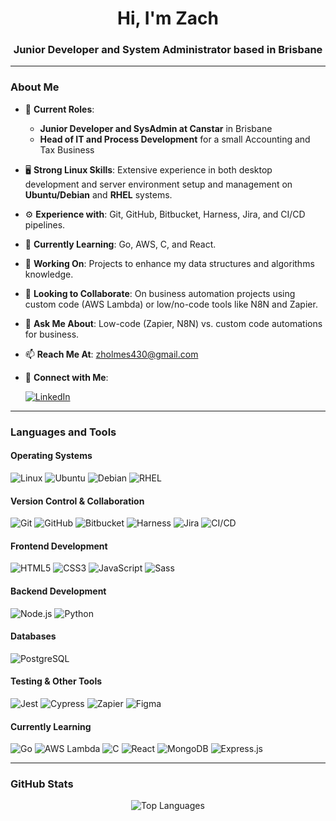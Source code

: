 <h1 align="center">Hi, I'm Zach</h1>
<h3 align="center">Junior Developer and System Administrator based in Brisbane</h3>

---

### About Me

- 💼 **Current Roles**:
  - **Junior Developer and SysAdmin at Canstar** in Brisbane
  - **Head of IT and Process Development** for a small Accounting and Tax Business

- 🖥️ **Strong Linux Skills**: Extensive experience in both desktop development and server environment setup and management on **Ubuntu/Debian** and **RHEL** systems.

- ⚙️ **Experience with**: Git, GitHub, Bitbucket, Harness, Jira, and CI/CD pipelines.

- 🌱 **Currently Learning**: Go, AWS, C, and React.

- 🔭 **Working On**: Projects to enhance my data structures and algorithms knowledge.

- 👯 **Looking to Collaborate**: On business automation projects using custom code (AWS Lambda) or low/no-code tools like N8N and Zapier.

- 💬 **Ask Me About**: Low-code (Zapier, N8N) vs. custom code automations for business.

- 📫 **Reach Me At**: [zholmes430@gmail.com](mailto:zholmes430@gmail.com)

- 🔗 **Connect with Me**:

  [![LinkedIn](https://img.shields.io/badge/LinkedIn-Zach_Holmes-blue?style=flat-square&logo=linkedin)](https://www.linkedin.com/in/zach-holmes-60042a181/)

---

### Languages and Tools

#### Operating Systems

<p align="left">
  <img src="https://img.shields.io/badge/Linux-FCC624?style=for-the-badge&logo=linux&logoColor=black" alt="Linux" title="Linux - Operating System"/>
  <img src="https://img.shields.io/badge/Ubuntu-E95420?style=for-the-badge&logo=ubuntu&logoColor=white" alt="Ubuntu" title="Ubuntu - Debian-based Linux OS"/>
  <img src="https://img.shields.io/badge/Debian-A81D33?style=for-the-badge&logo=debian&logoColor=white" alt="Debian" title="Debian - Linux Distribution"/>
  <img src="https://img.shields.io/badge/Red_Hat-EE0000?style=for-the-badge&logo=redhat&logoColor=white" alt="RHEL" title="Red Hat Enterprise Linux - Linux Distribution"/>
</p>

#### Version Control & Collaboration

<p align="left">
  <img src="https://img.shields.io/badge/Git-F05032?style=for-the-badge&logo=git&logoColor=white" alt="Git" title="Git - Version Control System"/>
  <img src="https://img.shields.io/badge/GitHub-181717?style=for-the-badge&logo=github&logoColor=white" alt="GitHub" title="GitHub - Code Hosting Platform"/>
  <img src="https://img.shields.io/badge/Bitbucket-0052CC?style=for-the-badge&logo=bitbucket&logoColor=white" alt="Bitbucket" title="Bitbucket - Git Code Management"/>
  <img src="https://img.shields.io/badge/Harness-2D0E8A?style=for-the-badge&logo=harness&logoColor=white" alt="Harness" title="Harness - Continuous Delivery Platform"/>
  <img src="https://img.shields.io/badge/Jira-0052CC?style=for-the-badge&logo=jira&logoColor=white" alt="Jira" title="Jira - Project Management"/>
  <img src="https://img.shields.io/badge/CI%2FCD-4285F4?style=for-the-badge&logo=google-cloud&logoColor=white" alt="CI/CD" title="Continuous Integration and Continuous Deployment"/>
</p>

#### Frontend Development

<p align="left">
  <img src="https://img.shields.io/badge/HTML5-E34F26?style=for-the-badge&logo=html5&logoColor=white" alt="HTML5" title="HTML5 - Markup Language"/>
  <img src="https://img.shields.io/badge/CSS3-1572B6.svg?style=for-the-badge&logo=css3&logoColor=white" alt="CSS3" title="CSS3 - Styling Language"/>
  <img src="https://img.shields.io/badge/JavaScript-F7DF1E?style=for-the-badge&logo=javascript&logoColor=black" alt="JavaScript" title="JavaScript - Programming Language"/>
  <img src="https://img.shields.io/badge/Sass-CC6699?style=for-the-badge&logo=sass&logoColor=white" alt="Sass" title="Sass - CSS Preprocessor"/>
</p>

#### Backend Development

<p align="left">
  <img src="https://img.shields.io/badge/Node.js-339933?style=for-the-badge&logo=nodedotjs&logoColor=white" alt="Node.js" title="Node.js - JavaScript Runtime"/>
  <img src="https://img.shields.io/badge/Python-3776AB?style=for-the-badge&logo=python&logoColor=white" alt="Python" title="Python - Programming Language"/>
</p>

#### Databases

<p align="left">
  <img src="https://img.shields.io/badge/PostgreSQL-316192?style=for-the-badge&logo=postgresql&logoColor=white" alt="PostgreSQL" title="PostgreSQL - Relational Database"/>
</p>

#### Testing & Other Tools

<p align="left">
  <img src="https://img.shields.io/badge/Jest-C21325?style=for-the-badge&logo=jest&logoColor=white" alt="Jest" title="Jest - Testing Framework"/>
  <img src="https://img.shields.io/badge/Cypress-17202C?style=for-the-badge&logo=cypress&logoColor=white" alt="Cypress" title="Cypress - Testing Framework"/>
  <img src="https://img.shields.io/badge/Zapier-FF4A00?style=for-the-badge&logo=zapier&logoColor=white" alt="Zapier" title="Zapier - Automation Tool"/>
  <img src="https://img.shields.io/badge/Figma-F24E1E?style=for-the-badge&logo=figma&logoColor=white" alt="Figma" title="Figma - Design Tool"/>
</p>

#### Currently Learning

<p align="left">
  <img src="https://img.shields.io/badge/Go-00ADD8?style=for-the-badge&logo=go&logoColor=white" alt="Go" title="Go - Programming Language"/>
  <img src="https://img.shields.io/badge/AWS_Lambda-FF9900?style=for-the-badge&logo=amazon-aws&logoColor=white" alt="AWS Lambda" title="AWS Lambda - Serverless Compute Service"/>
  <img src="https://img.shields.io/badge/C-00599C?style=for-the-badge&logo=c&logoColor=white" alt="C" title="C - Programming Language"/>
  <img src="https://img.shields.io/badge/React-20232A?style=for-the-badge&logo=react&logoColor=61DAFB" alt="React" title="React - JavaScript Library"/>
  <img src="https://img.shields.io/badge/MongoDB-47A248?style=for-the-badge&logo=mongodb&logoColor=white" alt="MongoDB" title="MongoDB - NoSQL Database"/>
  <img src="https://img.shields.io/badge/Express.js-404D59?style=for-the-badge" alt="Express.js" title="Express.js - Web Framework"/>
</p>

---

### GitHub Stats

<p align="center">
  <img src="https://github-readme-stats.vercel.app/api/top-langs/?username=zachholmesdev&hide=css,html,scss&exclude_repo=complete-intro-to-sql,angular-fundamentals-lessons,kata-machine&theme=onedark" alt="Top Languages">
</p>
